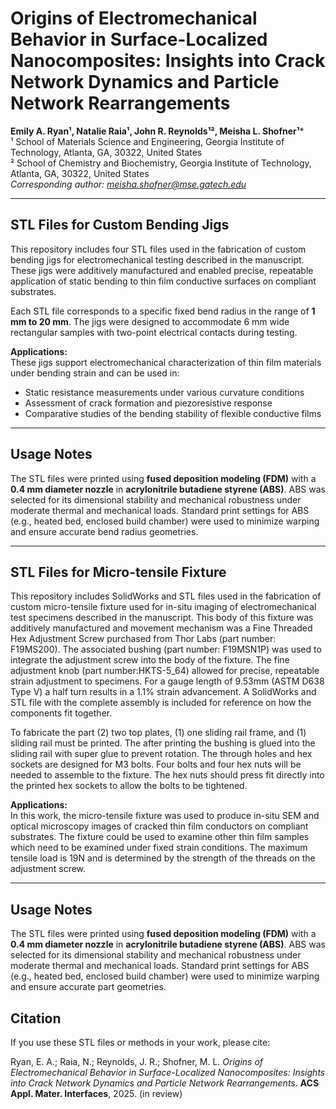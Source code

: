 # Origins of Electromechanical Behavior in Surface-Localized Nanocomposites: Insights into Crack Network Dynamics and Particle Network Rearrangements

**Emily A. Ryan¹, Natalie Raia¹, John R. Reynolds¹², Meisha L. Shofner¹***  
¹ School of Materials Science and Engineering, Georgia Institute of Technology, Atlanta, GA, 30322, United States  
² School of Chemistry and Biochemistry, Georgia Institute of Technology, Atlanta, GA, 30322, United States  
*Corresponding author: meisha.shofner@mse.gatech.edu*  

---

## STL Files for Custom Bending Jigs

This repository includes four STL files used in the fabrication of custom bending jigs for electromechanical testing described in the manuscript. These jigs were additively manufactured and enabled precise, repeatable application of static bending to thin film conductive surfaces on compliant substrates.

Each STL file corresponds to a specific fixed bend radius in the range of **1 mm to 20 mm**. The jigs were designed to accommodate 6 mm wide rectangular samples with two-point electrical contacts during testing.

**Applications:**  
These jigs support electromechanical characterization of thin film materials under bending strain and can be used in:

- Static resistance measurements under various curvature conditions  
- Assessment of crack formation and piezoresistive response  
- Comparative studies of the bending stability of flexible conductive films

---

## Usage Notes

The STL files were printed using **fused deposition modeling (FDM)** with a **0.4 mm diameter nozzle** in **acrylonitrile butadiene styrene (ABS)**. ABS was selected for its dimensional stability and mechanical robustness under moderate thermal and mechanical loads. Standard print settings for ABS (e.g., heated bed, enclosed build chamber) were used to minimize warping and ensure accurate bend radius geometries.

---

## STL Files for Micro-tensile Fixture

This repository includes SolidWorks and STL files used in the fabrication of custom micro-tensile fixture used for in-situ imaging of electromechanical test specimens described in the manuscript. This body of this fixture was additively manufactured and movement mechanism was a Fine Threaded Hex Adjustment Screw purchased from Thor Labs (part number: F19MS200). The associated bushing (part number: F19MSN1P) was used to integrate the adjustment screw into the body of the fixture. The fine adjustment knob (part number:HKTS-5_64) allowed for precise, repeatable strain adjustment to specimens. For a gauge length of 9.53mm (ASTM D638 Type V) a half turn results in a 1.1% strain advancement. A SolidWorks and STL file with the complete assembly is included for reference on how the components fit together. 

To fabricate the part (2) two top plates, (1) one sliding rail frame, and (1) sliding rail must be printed. The after printing the bushing is glued into the sliding rail with super glue to prevent rotation. The through holes and hex sockets are designed for M3 bolts. Four bolts and four hex nuts will be needed to assemble to the fixture. The hex nuts should press fit directly into the printed hex sockets to allow the bolts to be tightened.  


**Applications:**  
In this work, the micro-tensile fixture was used to produce in-situ SEM and optical microscopy images of cracked thin film conductors on compliant substrates. The fixture could be used to examine other thin film samples which need to be examined under fixed strain conditions. The maximum tensile load is 19N and is determined by the strength of the threads on the adjustment screw.

---

## Usage Notes

The STL files were printed using **fused deposition modeling (FDM)** with a **0.4 mm diameter nozzle** in **acrylonitrile butadiene styrene (ABS)**. ABS was selected for its dimensional stability and mechanical robustness under moderate thermal and mechanical loads. Standard print settings for ABS (e.g., heated bed, enclosed build chamber) were used to minimize warping and ensure accurate part geometries.


## Citation

If you use these STL files or methods in your work, please cite:

Ryan, E. A.; Raia, N.; Reynolds, J. R.; Shofner, M. L. *Origins of Electromechanical Behavior in Surface-Localized Nanocomposites: Insights into Crack Network Dynamics and Particle Network Rearrangements*. **ACS Appl. Mater. Interfaces**, 2025. (in review)
